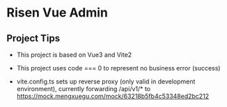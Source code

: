 # Risen Vue Admin

## Project Tips

- This project is based on Vue3 and Vite2

- This project uses code === 0 to represent no business error (success)

- vite.config.ts sets up reverse proxy (only valid in development environment), currently forwarding /api/v1/\* to https://mock.mengxuegu.com/mock/63218b5fb4c53348ed2bc212
